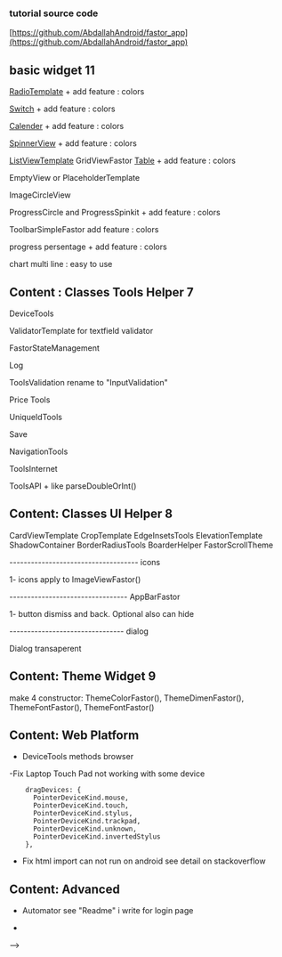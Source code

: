 ### tutorial source code

[https://github.com/AbdallahAndroid/fastor_app](https://github.com/AbdallahAndroid/fastor_app)

[//]: # (### Tutorial Youtube)

[//]: # ()
[//]: # ([https://www.youtube.com/playlist?list=PLStw2JQi0_9pHWMU83AWIYQyApfNnsr0T]&#40;https://www.youtube.com/playlist?list=PLStw2JQi0_9pHWMU83AWIYQyApfNnsr0T&#41;)



## basic widget 11 

[RadioTemplate]() + add feature : colors

[Switch]()  + add feature : colors

[Calender]()  + add feature : colors

[SpinnerView]()  + add feature : colors

[ListViewTemplate]() 
GridViewFastor
[Table]()   + add feature : colors

EmptyView or PlaceholderTemplate

ImageCircleView

ProgressCircle and ProgressSpinkit + add feature : colors

ToolbarSimpleFastor  add feature : colors

progress persentage  + add feature : colors

chart multi line : easy to use

## Content : Classes Tools Helper 7

DeviceTools

ValidatorTemplate  for textfield validator

FastorStateManagement

Log

ToolsValidation rename to "InputValidation"

Price Tools

UniqueIdTools

Save

NavigationTools

ToolsInternet

ToolsAPI + like parseDoubleOrInt()

## Content: Classes UI Helper  8

CardViewTemplate
CropTemplate
EdgeInsetsTools
ElevationTemplate
ShadowContainer
BorderRadiusTools
BoarderHelper
FastorScrollTheme


------------------------------------ icons

1- icons apply to ImageViewFastor()

---------------------------------  AppBarFastor

1- button dismiss and back. Optional also can hide


-------------------------------- dialog

Dialog transaperent


## Content: Theme Widget  9

make 4 constructor: ThemeColorFastor(), ThemeDimenFastor(), ThemeFontFastor(), ThemeFontFastor()

## Content: Web Platform

- DeviceTools methods browser

-Fix Laptop Touch Pad not working with some device

        dragDevices: {
          PointerDeviceKind.mouse,
          PointerDeviceKind.touch,
          PointerDeviceKind.stylus,
          PointerDeviceKind.trackpad,
          PointerDeviceKind.unknown,
          PointerDeviceKind.invertedStylus
        },

- Fix html import can not run on android
  see detail on stackoverflow

## Content: Advanced

- Automator see "Readme" i write for login page

- 
-->